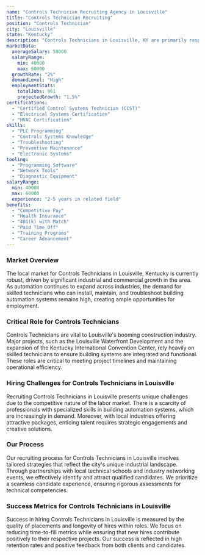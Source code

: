 ```yaml
---
name: "Controls Technician Recruiting Agency in Louisville"
title: "Controls Technician Recruiting"
position: "Controls Technician"
city: "Louisville"
state: "Kentucky"
description: "Controls Technicians in Louisville, KY are primarily responsible for the installation, maintenance, and troubleshooting of automated systems within industrial settings."
marketData:
  averageSalary: 50000
  salaryRange:
    min: 40000
    max: 60000
  growthRate: "2%"
  demandLevel: "High"
  employmentStats:
    totalJobs: 961
    projectedGrowth: "1.5%"
certifications:
  - "Certified Control Systems Technician (CCST)"
  - "Electrical Systems Certification"
  - "HVAC Certification"
skills:
  - "PLC Programming"
  - "Controls Systems Knowledge"
  - "Troubleshooting"
  - "Preventive Maintenance"
  - "Electronic Systems"
tooling:
  - "Programming Software"
  - "Network Tools"
  - "Diagnostic Equipment"
salaryRange:
  min: 40000
  max: 60000
  experience: "2-5 years in related field"
benefits:
  - "Competitive Pay"
  - "Health Insurance"
  - "401(k) with Match"
  - "Paid Time Off"
  - "Training Programs"
  - "Career Advancement"
---
```


### Market Overview
The local market for Controls Technicians in Louisville, Kentucky is currently robust, driven by significant industrial and commercial growth in the area. As automation continues to expand across industries, the demand for skilled technicians who can install, maintain, and troubleshoot building automation systems remains high, creating ample opportunities for employment.

### Critical Role for Controls Technicians
Controls Technicians are vital to Louisville's booming construction industry. Major projects, such as the Louisville Waterfront Development and the expansion of the Kentucky International Convention Center, rely heavily on skilled technicians to ensure building systems are integrated and functional. These roles are critical to meeting project timelines and maintaining operational efficiency.

### Hiring Challenges for Controls Technicians in Louisville
Recruiting Controls Technicians in Louisville presents unique challenges due to the competitive nature of the labor market. There is a scarcity of professionals with specialized skills in building automation systems, which are increasingly in demand. Moreover, with local industries offering attractive packages, enticing talent requires strategic engagements and creative solutions.

### Our Process
Our recruiting process for Controls Technicians in Louisville involves tailored strategies that reflect the city's unique industrial landscape. Through partnerships with local technical schools and industry networking events, we effectively identify and attract qualified candidates. We prioritize a seamless candidate experience, ensuring rigorous assessments for technical competencies.

### Success Metrics for Controls Technicians in Louisville
Success in hiring Controls Technicians in Louisville is measured by the quality of placements and longevity of hires within roles. We focus on reducing time-to-fill metrics while ensuring that new hires contribute positively to their respective projects. Our success is reflected in high retention rates and positive feedback from both clients and candidates.
